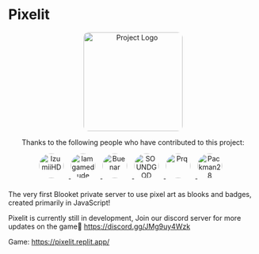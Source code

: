 # Pixelit

<div align="center">
  <img src="https://pixelit.replit.app/img/blooks/logo.png" alt="Project Logo" style="width: 200px; border-radius: 10px;">
</div>

<div align="center">
  <p>Thanks to the following people who have contributed to this project:</p>
  <a href="https://github.com/IzumiiHD" target="_blank">
    <img src="https://github.com/IzumiiHD.png?size=50" alt="IzumiiHD" style="border-radius: 50%; width: 50px; height: 50px; margin: 0 10px 10px 0;">
  </a>
  <a href="https://github.com/Iamgamedude" target="_blank">
    <img src="https://github.com/Iamgamedude.png?size=50" alt="Iamgamedude" style="border-radius: 50%; width: 50px; height: 50px; margin: 0 10px 10px 0;">
  </a>
  <a href="https://github.com/Buenar" target="_blank">
    <img src="https://github.com/Buenar.png?size=50" alt="Buenar" style="border-radius: 50%; width: 50px; height: 50px; margin: 0 10px 10px 0;">
  </a>
  <a href="https://github.com/SOUNDGOD" target="_blank">
    <img src="https://github.com/SOUNDGOD.png?size=50" alt="SOUNDGOD" style="border-radius: 50%; width: 50px; height: 50px; margin: 0 10px 10px 0;">
  </a>
  <a href="https://github.com/Prq" target="_blank">
    <img src="https://github.com/Prq.png?size=50" alt="Prq" style="border-radius: 50%; width: 50px; height: 50px; margin: 0 10px 10px 0;">
  </a>
  <a href="https://github.com/Packman28" target="_blank">
    <img src="https://github.com/Packman28.png?size=50" alt="Packman28" style="border-radius: 50%; width: 50px; height: 50px; margin: 0 10px 10px 0;">
  </a>
</div>

The very first Blooket private server to use pixel art as blooks and badges, created primarily in JavaScript!

Pixelit is currently still in development, Join our discord server for more updates on the game🐛 https://discord.gg/JMg9uy4Wzk 

Game: https://pixelit.replit.app/
